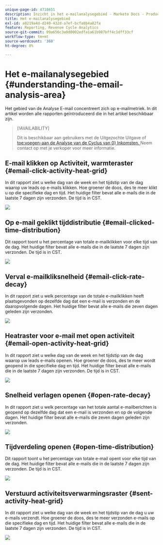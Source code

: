 ```yaml
---
unique-page-id: 4718651
description: Inzicht in het e-mailanalysegebied - Marketo Docs - Productdocumentatie
title: Het e-mailanalysegebied
exl-id: a8219a4d-d240-432d-a7ef-bcfa0b4a82fa
feature: Reporting, Revenue Cycle Analytics
source-git-commit: 09a656c3a0d0002edfa1a61b987bff4c1dff33cf
workflow-type: tm+mt
source-wordcount: '360'
ht-degree: 0%

---
```


# Het e-mailanalysegebied {#understanding-the-email-analysis-area}

Het gebied van de Analyse E-mail concentreert zich op e-mailmetriek. In dit artikel worden alle rapporten geïntroduceerd die in het artikel beschikbaar zijn.

>[!AVAILABILITY]
>
>Dit is beschikbaar aan gebruikers met de Uitgezochte Uitgave of [ toe:voegen-aan de Analyse van de Cyclus van 0} Inkomsten. ](https://www.marketo.com/global-enterprise/marketo-revenue-cycle-analytics/) Neem contact op met je verkoper voor meer informatie.

## E-mail klikken op Activiteit, warmteraster {#email-click-activity-heat-grid}

In dit rapport ziet u welke dag van de week en het tijdstip van de dag waarop uw leads op e-mails klikken. Hoe groener de doos, des te meer klikt u op die specifieke dag en tijd. Het huidige filter bevat alle e-mails die in de laatste 7 dagen zijn verzonden. De tijd is in CST.

![](assets/image2015-5-6-17-3a17-3a34.png)

## Op e-mail geklikt tijddistributie {#email-clicked-time-distribution}

Dit rapport toont u het percentage van totale e-mailklikken voor elke tijd van de dag. Het huidige filter bevat alle e-mails die in de laatste 7 dagen zijn verzonden. De tijd is in CST.

![](assets/image2015-5-6-17-3a20-3a55.png)

## Verval e-mailkliksnelheid {#email-click-rate-decay}

In dit rapport ziet u welk percentage van de totale e-mailklikken heeft plaatsgevonden op dezelfde dag dat een e-mail is verzonden en de daaropvolgende dagen. Het huidige filter bevat alle e-mails die zeven dagen geleden zijn verzonden.

![](assets/image2015-5-6-17-3a26-3a50.png)

## Heatraster voor e-mail met open activiteit {#email-open-activity-heat-grid}

In dit rapport ziet u welke dag van de week en het tijdstip van de dag waarop uw leads e-mails openen. Hoe groener de doos, des te meer wordt geopend in die specifieke dag en tijd. Het huidige filter bevat alle e-mails die in de laatste 7 dagen zijn verzonden. De tijd is in CST.

![](assets/image2015-5-6-17-3a30-3a35.png)

## Snelheid verlagen openen {#open-rate-decay}

In dit rapport ziet u welk percentage van het totale aantal e-mailberichten is geopend op dezelfde dag dat een e-mail is verzonden en op de volgende dagen. Het huidige filter bevat alle e-mails die zeven dagen geleden zijn verzonden.

![](assets/image2015-5-6-17-3a37-3a25.png)

## Tijdverdeling openen {#open-time-distribution}

Dit rapport toont u het percentage van totale e-mail opent voor elke tijd van de dag. Het huidige filter bevat alle e-mails die in de laatste 7 dagen zijn verzonden. De tijd is in CST.

![](assets/image2015-5-6-17-3a39-3a15.png)

## Verstuurd activiteitsverwarmingsraster {#sent-activity-heat-grid}

In dit rapport ziet u welke dag van de week en het tijdstip van de dag u uw e-mails verzendt. Hoe groener de doos, des te meer verzonden e-mails op die specifieke dag en tijd. Het huidige filter bevat alle e-mails die in de laatste 7 dagen zijn verzonden. De tijd is in CST.

![](assets/seven.png)
